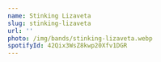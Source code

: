 ```yaml
---
name: Stinking Lizaveta
slug: stinking-lizaveta
url: ''
photo: /img/bands/stinking-lizaveta.webp
spotifyId: 42Qix3WsZ8kwp20Xfv1DGR
---
```

